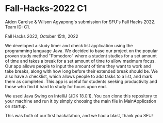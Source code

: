 # Fall-Hacks-2022 C1
Aiden Carelse &amp; Wilson Agyapong's submission for SFU's Fall Hacks 2022. Team ID: C1.

Fall Hacks 2022, October 15th, 2022

We developed a study timer and check list application using the programming language Java. We decided to base our project on the popular
proven study method "Pomodoro" where a student studies for a set amount of time and takes a break for a set amount of time to allow
maximum focus. Our app allows people to input the amount of time they want to work and take breaks, along with how long before their extended break should be. We also have a checklist, which allows people to add tasks to a list, and mark them as completed.
This app is useful for students seeking productivity and those who find it hard to study for hours upon end.

We used Java Swing on IntelliJ (JDK 18.0.1). You can clone this repository to your machine and run it by simply choosing the main file in MainApplication on startup.

This was both of our first hackatahon, and we had a blast, thank you SFU!
